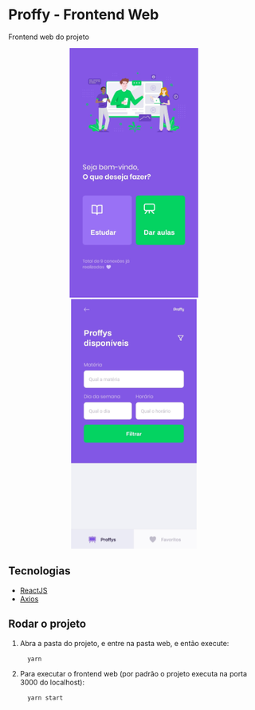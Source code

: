 <h1>Proffy - Frontend Web</h1>
<p>Frontend web do projeto</p>
<p align="center">
  <img src="https://raw.githubusercontent.com/GaibVargas/Proffy-NLW2/master/images/background-mobile.jpg" height="500" />
  <img src="https://raw.githubusercontent.com/GaibVargas/Proffy-NLW2/master/images/filter-mobile.jpg" height="500" />
</p>

<h2>Tecnologias</h2>
<ul>
  <li><a href="https://reactjs.org/">ReactJS</a></li>
  <li><a href="https://github.com/axios/axios">Axios</a></li>
</ul>

<h2>Rodar o projeto</h2>
<ol>
  <li>Abra a pasta do projeto, e entre na pasta web, e então execute:
  
  ```console
    yarn
  ```
  
  </li>
  <li>Para executar o frontend web (por padrão o projeto executa na porta 3000 do localhost):
  
  ```console
    yarn start
  ```
  
  </li>
</ol>
